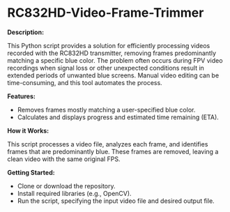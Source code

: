 # RC832HD-Video-Frame-Trimmer

**Description:**

This Python script provides a solution for efficiently processing videos recorded with the RC832HD transmitter, removing frames predominantly matching a specific blue color. The problem often occurs during FPV video recordings when signal loss or other unexpected conditions result in extended periods of unwanted blue screens. Manual video editing can be time-consuming, and this tool automates the process.

**Features:**
- Removes frames mostly matching a user-specified blue color.
- Calculates and displays progress and estimated time remaining (ETA).

**How it Works:**

This script processes a video file, analyzes each frame, and identifies frames that are predominantly blue. These frames are removed, leaving a clean video with the same original FPS.

**Getting Started:**
- Clone or download the repository.
- Install required libraries (e.g., OpenCV).
- Run the script, specifying the input video file and desired output file.
